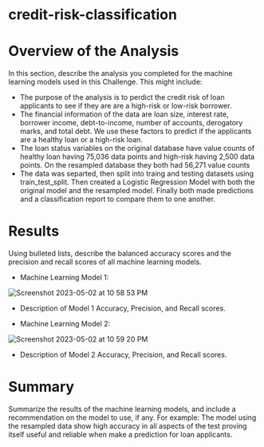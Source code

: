 # credit-risk-classification

# Overview of the Analysis
In this section, describe the analysis you completed for the machine learning models used in this Challenge. This might include:

* The purpose of the analysis is to perdict the credit risk of loan applicants to see if they are are a high-risk or low-risk borrower.
* The financial information of the data are loan size, interest rate, borrower income, debt-to-income, number of accounts, derogatory marks, and total debt. We use these factors to predict if the applicants are a healthy loan or a high-risk loan.
* The loan status variables on the original database have value counts of healthy loan having 75,036 data points and high-risk having 2,500 data points. On the resampled database they both had 56,271 value counts
* The data was separted, then split into traing and testing datasets using train_test_split. Then created a Logistic Regression Model with both the original model and the resampled model. Finally both made predictions and a classification report to compare them to one another.

# Results
Using bulleted lists, describe the balanced accuracy scores and the precision and recall scores of all machine learning models.

* Machine Learning Model 1:

![Screenshot 2023-05-02 at 10 58 53 PM](https://user-images.githubusercontent.com/117786548/235842641-63234501-0340-460a-b47a-84ee66fe6080.png)
  * Description of Model 1 Accuracy, Precision, and Recall scores.
  
* Machine Learning Model 2:

![Screenshot 2023-05-02 at 10 59 20 PM](https://user-images.githubusercontent.com/117786548/235842663-5e16e0f2-f0a3-4f04-9fb0-6f9305d543ad.png)
  * Description of Model 2 Accuracy, Precision, and Recall scores.
# Summary
Summarize the results of the machine learning models, and include a recommendation on the model to use, if any. For example:
The model using the resampled data show high accuracy in all aspects of the test proving itself useful and reliable when make a prediction for loan applicants.
